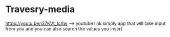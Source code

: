 # Travesry-media


https://youtu.be/i37KVt_IcXw --> youtube link
simply app that will take input from you and you can also search the values you insert
